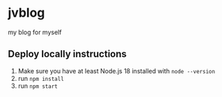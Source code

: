 # jvblog 

my blog for myself 

## Deploy locally instructions

1. Make sure you have at least Node.js 18 installed with `node --version`
2. run `npm install`
3. run `npm start`
